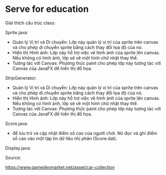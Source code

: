 # Serve for education

Giải thích cấu trúc class:

Sprite.java:
* Quản lý Vị trí và Di chuyển: Lớp này quản lý vị trí của sprite trên canvas và cho phép di chuyển sprite bằng cách thay đổi tọa độ của nó.
* Hiển thị Hình ảnh: Lớp này hỗ trợ việc vẽ hình ảnh của sprite lên canvas. Nếu không có hình ảnh, lớp sẽ vẽ một hình chữ nhật thay thế.
* Tương tác với Canvas: Phương thức paint cho phép lớp này tương tác với Canvas của JavaFX để hiển thị đồ họa.
 
StripGenerator:
* Quản lý Vị trí và Di chuyển: Lớp này quản lý vị trí của sprite trên canvas và cho phép di chuyển sprite bằng cách thay đổi tọa độ của nó.
* Hiển thị Hình ảnh: Lớp này hỗ trợ việc vẽ hình ảnh của sprite lên canvas. Nếu không có hình ảnh, lớp sẽ vẽ một hình chữ nhật thay thế.
* Tương tác với Canvas: Phương thức paint cho phép lớp này tương tác với Canvas của JavaFX để hiển thị đồ họa.

Score.java:
* để lưu trữ và cập nhật điểm số cao của người chơi. Nó đọc và ghi điểm số cao vào một tập tin dữ liệu nhị phân (Score.dat).

Display.java:

Source:

https://www.gamedevmarket.net/asset/car-collection



